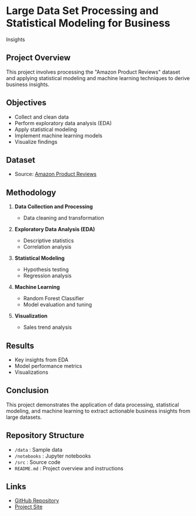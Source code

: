 # Large Data Set Processing and Statistical Modeling for Business 
Insights

## Project Overview
This project involves processing the "Amazon Product Reviews" dataset and 
applying statistical modeling and machine learning techniques to derive 
business insights.

## Objectives
- Collect and clean data
- Perform exploratory data analysis (EDA)
- Apply statistical modeling
- Implement machine learning models
- Visualize findings

## Dataset
- Source: [Amazon Product 
Reviews](https://www.kaggle.com/datasets/snap/amazon-fine-food-reviews)

## Methodology
1. **Data Collection and Processing**
   - Data cleaning and transformation

2. **Exploratory Data Analysis (EDA)**
   - Descriptive statistics
   - Correlation analysis

3. **Statistical Modeling**
   - Hypothesis testing
   - Regression analysis

4. **Machine Learning**
   - Random Forest Classifier
   - Model evaluation and tuning

5. **Visualization**
   - Sales trend analysis

## Results
- Key insights from EDA
- Model performance metrics
- Visualizations

## Conclusion
This project demonstrates the application of data processing, statistical 
modeling, and machine learning to extract actionable business insights 
from large datasets.

## Repository Structure
- `/data` : Sample data
- `/notebooks` : Jupyter notebooks
- `/src` : Source code
- `README.md` : Project overview and instructions

## Links
- [GitHub 
Repository](https://github.com/ritiksohane/large-data-processing-statistical-modeling)
- [Project 
Site](https://ritiksohane.github.io/large-data-processing-statistical-modeling)
